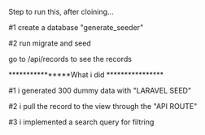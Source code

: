 Step to run  this,  after cloining...

#1 create a database "generate_seeder"

#2 run migrate and seed

go to  /api/records to see the records




****************What i did ****************

#1 i generated 300 dummy data with "LARAVEL SEED"

#2 i pull the record to the view through the  "API ROUTE"

#3 i implemented a search query for filtring 
